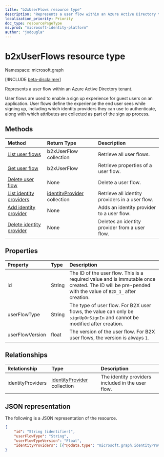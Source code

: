 ```yaml
---
title: "b2xUserFlows resource type"
description: "Represents a user flow within an Azure Active Directory tenant."
localization_priority: Priority
doc_type: resourcePageType
ms.prod: "microsoft-identity-platform"
author: "jodougla"
---
```


# b2xUserFlows resource type

Namespace: microsoft.graph

[!INCLUDE [beta-disclaimer](../../includes/beta-disclaimer.md)]

Represents a user flow within an Azure Active Directory tenant.

User flows are used to enable a sign up experience for guest users on an application. User flows define the experience the end user sees while signing up, including which identity providers they can use to authenticate, along with which attributes are collected as part of the sign up process.

## Methods

| Method       | Return Type  |Description|
|:---------------|:--------|:----------|
|[List user flows](../api/b2xuserflows-list.md)|b2xUserFlow collection|Retrieve all user flows.|
|[Get user flow](../api/b2xuserflows-get.md) |b2xUserFlow|Retrieve properties of a user flow.|
|[Delete user flow](../api/b2xuserflows-delete.md)|None|Delete a user flow.|
|[List identity providers](../api/b2xuserflows-list-identityprovider.md)|[identityProvider](../resources/identityProvider.md) collection|Retrieve all identity providers in a user flow.|
|[Add identity provider](../api/b2xuserflows-update-identityprovider.md)|None|Adds an identity provider to a user flow.|
|[Delete identity provider](../api/b2xuserflows-delete-identityprovider.md)|None|Deletes an identity provider from a user flow.|

## Properties

|Property|Type|Description|
|:---------------|:--------|:----------|
|id|String|The ID of the user flow. This is a required value and is immutable once created. The ID will be pre-pended with the value of `B2X_1_` after creation.|
|userFlowType|String|The type of user flow. For B2X user flows, the value can only be `signUpOrSignIn` and cannot be modified after creation.|
|userFlowVersion|float|The version of the user flow. For B2X user flows, the version is always `1`.

## Relationships

| Relationship       | Type  |Description|
|:---------------|:--------|:----------|
|identityProviders|[identityProvider](../resources/identityproviders.md) collection|The identity providers included in the user flow.|

## JSON representation

The following is a JSON representation of the resource.

<!-- {
  "blockType": "resource",
  "@odata.type": "microsoft.graph.B2XUserFlow"
} -->

```json
{
    "id": "String (identifier)",
    "userFlowType": "String",
    "userFlowTypeVersion": "Float",
    "identityProviders": [{"@odata.type": "microsoft.graph.identityProvider"}]
}
```
